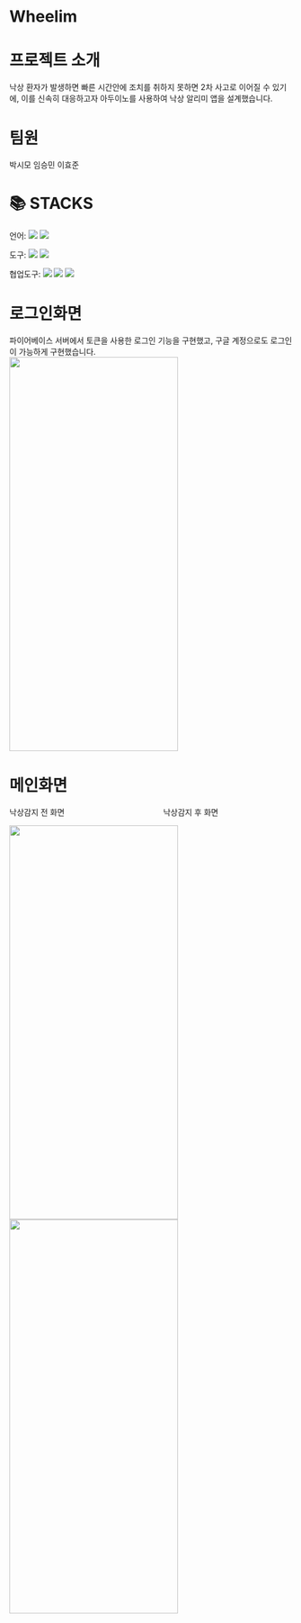 # Wheelim
# 프로젝트 소개
낙상 환자가 발생하면 빠른 시간안에 조치를 취하지 못하면 2차 사고로 이어질 수 있기에, 이를 신속히 대응하고자 아두이노를 사용하여 낙상 알리미 앱을 설계했습니다. <br>
# 팀원
박시모 임승민 이효준
<h1>📚 STACKS</h1>

언어: <img src="https://img.shields.io/badge/Kotlin-7F52FF?style=for-the-badge&logo=kotlin&logoColor=white">
<img src="https://img.shields.io/badge/C-00599C?style=for-the-badge&logo=c&logoColor=white">
<br>

도구: <img src="https://img.shields.io/badge/AndroidStudio-3DDC84?style=for-the-badge&logo=androidstudio&logoColor=black">
<img src="https://img.shields.io/badge/arduino-00878F?style=for-the-badge&logo=arduino&logoColor=black">
<br>

협업도구: <img src="https://img.shields.io/badge/Discord-5865F2?style=for-the-badge&logo=discord&logoColor=black"> 
<img src="https://img.shields.io/badge/Figma-F24E1E?style=for-the-badge&logo=figma&logoColor=black"> 
<img src="https://img.shields.io/badge/Github-181717?style=for-the-badge&logo=github&logoColor=black">
<br>

# 로그인화면
파이어베이스 서버에서 토큰을 사용한 로그인 기능을 구현했고, 구글 계정으로도 로그인이 가능하게 구현했습니다. <br>
<img src="https://github.com/user-attachments/assets/f2a1474f-5439-4ee6-abef-5b81e670c2d1" width="300" height="700"/><br>

# 메인화면
낙상감지 전 화면               낙상감지 후 화면<br>
<p align = "left">
<img src="https://github.com/user-attachments/assets/108a4f48-4b16-4295-8769-a880b06cb28c" width="300" height="700"/>  
<img src="https://github.com/user-attachments/assets/2125d437-c67c-4e75-81c0-2440038ca57a" width="300" height="700"/><br>
</p>
